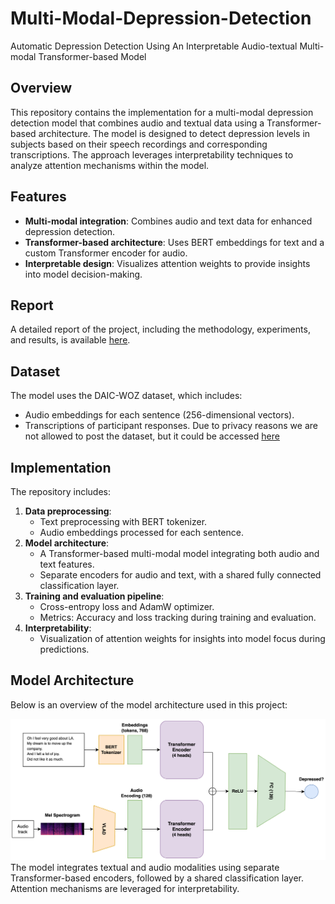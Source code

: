 # Multi-Modal-Depression-Detection
Automatic Depression Detection Using An Interpretable Audio-textual Multi-modal Transformer-based Model

## Overview
This repository contains the implementation for a multi-modal depression detection model that combines audio and textual data using a Transformer-based architecture. The model is designed to detect depression levels in subjects based on their speech recordings and corresponding transcriptions. The approach leverages interpretability techniques to analyze attention mechanisms within the model.

## Features
- **Multi-modal integration**: Combines audio and text data for enhanced depression detection.
- **Transformer-based architecture**: Uses BERT embeddings for text and a custom Transformer encoder for audio.
- **Interpretable design**: Visualizes attention weights to provide insights into model decision-making.

## Report
A detailed report of the project, including the methodology, experiments, and results, is available [here](https://github.com/mehrshad-sdtn/Multi-Modal-Depression-Detection/blob/master/NLP-Report.pdf).

## Dataset
The model uses the DAIC-WOZ dataset, which includes:
- Audio embeddings for each sentence (256-dimensional vectors).
- Transcriptions of participant responses.
Due to privacy reasons we are not allowed to post the dataset, but it could be accessed [here](https://dcapswoz.ict.usc.edu/)

## Implementation
The repository includes:
1. **Data preprocessing**:
   - Text preprocessing with BERT tokenizer.
   - Audio embeddings processed for each sentence.
2. **Model architecture**:
   - A Transformer-based multi-modal model integrating both audio and text features.
   - Separate encoders for audio and text, with a shared fully connected classification layer.
3. **Training and evaluation pipeline**:
   - Cross-entropy loss and AdamW optimizer.
   - Metrics: Accuracy and loss tracking during training and evaluation.
4. **Interpretability**:
   - Visualization of attention weights for insights into model focus during predictions.
  
## Model Architecture
Below is an overview of the model architecture used in this project:

![Model Architecture](arch.png)
The model integrates textual and audio modalities using separate Transformer-based encoders, followed by a shared classification layer. Attention mechanisms are leveraged for interpretability.




